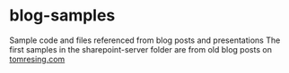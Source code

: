 # blog-samples
Sample code and files referenced from blog posts and presentations
The first samples in the sharepoint-server folder are from old blog posts on [tomresing.com](https://tomresing.com)

